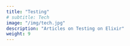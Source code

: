 ```yaml
---
title: "Testing"
# subtitle: Tech
image: "/img/tech.jpg"
description: "Articles on Testing on Elixir"
weight: 9
---
```




